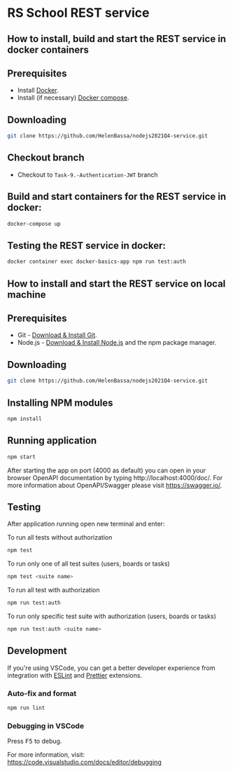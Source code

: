 # RS School REST service

## How to install, build and start the REST service in **docker containers**

## Prerequisites

- Install [Docker](https://www.docker.com/).
- Install (if necessary) [Docker compose](https://docs.docker.com/compose/install/).

## Downloading

```bash
git clone https://github.com/HelenBassa/nodejs2021Q4-service.git
```

## Checkout branch

- Checkout to `Task-9.-Authentication-JWT` branch

## Build and start containers for the REST service in docker:

```bash
docker-compose up
```

## Testing the REST service in docker:

```bash
docker container exec docker-basics-app npm run test:auth
```

## How to install and start the REST service on **local machine**

## Prerequisites

- Git - [Download & Install Git](https://git-scm.com/downloads).
- Node.js - [Download & Install Node.js](https://nodejs.org/en/download/) and the npm package manager.

## Downloading

```bash
git clone https://github.com/HelenBassa/nodejs2021Q4-service.git
```

## Installing NPM modules

```bash
npm install
```

## Running application

```bash
npm start
```

After starting the app on port (4000 as default) you can open
in your browser OpenAPI documentation by typing http://localhost:4000/doc/.
For more information about OpenAPI/Swagger please visit https://swagger.io/.

## Testing

After application running open new terminal and enter:

To run all tests without authorization

```bash
npm test
```

To run only one of all test suites (users, boards or tasks)

```bash
npm test <suite name>
```

To run all test with authorization

```bash
npm run test:auth
```

To run only specific test suite with authorization (users, boards or tasks)

```bash
npm run test:auth <suite name>
```

## Development

If you're using VSCode, you can get a better developer experience from integration with [ESLint](https://marketplace.visualstudio.com/items?itemName=dbaeumer.vscode-eslint) and [Prettier](https://marketplace.visualstudio.com/items?itemName=esbenp.prettier-vscode) extensions.

### Auto-fix and format

```bash
npm run lint
```

### Debugging in VSCode

Press <kbd>F5</kbd> to debug.

For more information, visit: https://code.visualstudio.com/docs/editor/debugging
